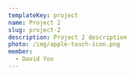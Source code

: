 ```yaml
---
templateKey: project
name: Project 2
slug: project-2
description: Project 2 description
photo: /img/apple-touch-icon.png
member:
  - David You
---
```

